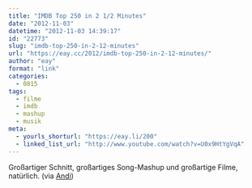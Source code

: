 ```yaml
---
title: "IMDB Top 250 in 2 1/2 Minutes"
date: "2012-11-03"
datetime: "2012-11-03 14:39:17"
id: "22773"
slug: "imdb-top-250-in-2-12-minutes"
url: "https://eay.cc/2012/imdb-top-250-in-2-12-minutes/"
author: "eay"
format: "link"
categories:
  - 0815
tags:
  - filme
  - imdb
  - mashup
  - musik
meta:
  - yourls_shorturl: "https://eay.li/200"
  - linked_list_url: "http://www.youtube.com/watch?v=U0x9HtYgVqA"
---
```


Großartiger Schnitt, großartiges Song-Mashup und großartige Filme, natürlich. (via [Andi](http://andih.tumblr.com/post/34892792723/imdb-top-250-in-2-1-2-minutes-by-jonathan-keogh))
